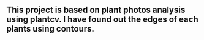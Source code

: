 ## This project is based on plant photos analysis using plantcv. I have found out the edges of each plants using contours.
